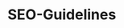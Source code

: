 # SEO-Guidelines
## <title> tags ##
  keep these clear and relevant
## <meta description> tags ##
  keep these clear and relevant, though use the added space to expand on the <title> tag in a meaningful way
## alt attributes ##
  use this attribute on <img> tags to describe the image, so that we can understand the content of the image
## <h1> tag ##
  helps users understand the content of a page more clearly when properly used
## Internal links ##
  helps create a view of how content inside your website is related.  Also helps users navigate easily to related content.
## Links to external sources ##
  be careful who you link to as it’s a signal you trust them.  The number of links pointing from your page to external locations should be reasonable.
## Social sharing ##
  enabling social sharing encourages visitors to share your content with their networks
## Crawlability ##
    ### XML Sitemaps ###
      make sure you have these set up and that you keep them fresh and current
    ### Navigational structure ###
      keep it clean, simple and easy to crawl
    ### Rich media cautions ###
      don’t bury links to content inside JavaScript
    ### Graceful degradation ###
      enable a clean down-level experience so crawlers can see your content
    ### URL structure ###
      avoid using session IDs, &, # and other characters when possible
    ### Robots.txt ###
      often placed at root of domain, be careful as its powerful; reference sitemap.xml (or your sitemap-index file) in this document
 ## Site Structure ##
    ### Links ###
      cross link liberally inside your site between relevant, related content; link to external sites as well
    ### URL structure and keyword usage ###
      keep it clean and keyword rich when possible
    ### Clean URLs ###
      no extraneous parameters (sessions, tracking, etc.)
    ### HTML & XML sitemaps ###
      enable both so users and crawlers can both find what they need – one does not replace the other
  ## General ##
  
